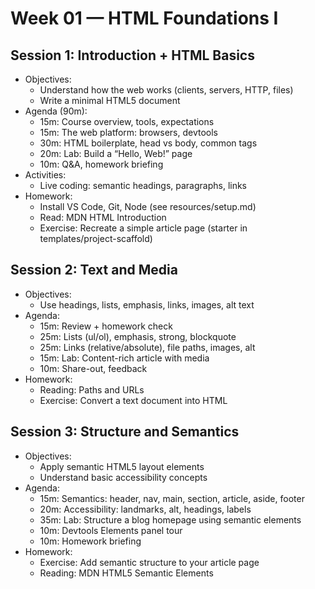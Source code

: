 # Week 01 — HTML Foundations I

## Session 1: Introduction + HTML Basics
- Objectives:
  - Understand how the web works (clients, servers, HTTP, files)
  - Write a minimal HTML5 document
- Agenda (90m):
  - 15m: Course overview, tools, expectations
  - 15m: The web platform: browsers, devtools
  - 30m: HTML boilerplate, head vs body, common tags
  - 20m: Lab: Build a “Hello, Web!” page
  - 10m: Q&A, homework briefing
- Activities:
  - Live coding: semantic headings, paragraphs, links
- Homework:
  - Install VS Code, Git, Node (see resources/setup.md)
  - Read: MDN HTML Introduction
  - Exercise: Recreate a simple article page (starter in templates/project-scaffold)

## Session 2: Text and Media
- Objectives:
  - Use headings, lists, emphasis, links, images, alt text
- Agenda:
  - 15m: Review + homework check
  - 25m: Lists (ul/ol), emphasis, strong, blockquote
  - 25m: Links (relative/absolute), file paths, images, alt
  - 15m: Lab: Content-rich article with media
  - 10m: Share-out, feedback
- Homework:
  - Reading: Paths and URLs
  - Exercise: Convert a text document into HTML

## Session 3: Structure and Semantics
- Objectives:
  - Apply semantic HTML5 layout elements
  - Understand basic accessibility concepts
- Agenda:
  - 15m: Semantics: header, nav, main, section, article, aside, footer
  - 20m: Accessibility: landmarks, alt, headings, labels
  - 35m: Lab: Structure a blog homepage using semantic elements
  - 10m: Devtools Elements panel tour
  - 10m: Homework briefing
- Homework:
  - Exercise: Add semantic structure to your article page
  - Reading: MDN HTML5 Semantic Elements